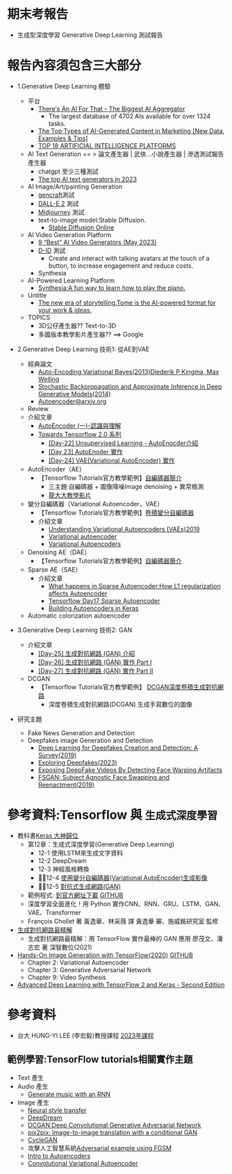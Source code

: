 # 期末考報告
- 生成型深度學習 Generative Deep Learning 測試報告

# 報告內容須包含三大部分
- 1.Generative Deep Learning 體驗
  - 平台
    - [There's An AI For That - The Biggest AI Aggregator](https://theresanaiforthat.com)
      - The largest database of 4702 AIs available for over 1324 tasks.
    - [The Top Types of AI-Generated Content in Marketing [New Data, Examples & Tips]]()
    - [TOP 18 ARTIFICIAL INTELLIGENCE PLATFORMS](https://www.predictiveanalyticstoday.com/artificial-intelligence-platforms/)
  - AI Text Generation == > 論文產生器 | 武俠...小說產生器 | 滲透測試報告產生器
    - chatgpt 至少三種測試
    - [The top AI text generators in 2023](https://zapier.com/blog/ai-text-generator/) 
  - AI Image/Art/painting Generation
    - [gencraft](https://gencraft.com/generate)測試
    - [DALL-E 2](https://openai.com/product/dall-e-2) 測試
    - [Midjourney](https://www.midjourney.com/home/?callbackUrl=%2Fapp%2F) 測試
    - text-to-image model:Stable Diffusion. 
      - [Stable Diffusion Online](https://stablediffusionweb.com/)
  - AI Video Generation Platform
    - [9 “Best” AI Video Generators (May 2023)](https://www.unite.ai/best-ai-video-generators/)
    - [D-ID](https://www.d-id.com/) 測試
      - Create and interact with talking avatars at the touch of a button, to increase engagement and reduce costs. 
    - Synthesia
  - AI-Powered Learning Platform
    - [Synthesia:A fun way to learn how to play the piano.](https://synthesiagame.com/)
  - Untitle
    - [The new era of storytelling.Tome is the AI-powered format for your work & ideas.]() 
  - TOPICS
    - 3D公仔產生器?? Text-to-3D 
    - 多國版本教學影片產生器?? ==> Google
- 2.Generative Deep Learning 技術1: 從AE到VAE
  - 經典論文
    - [Auto-Encoding Variational Bayes(2013)Diederik P Kingma, Max Welling](https://arxiv.org/abs/1312.6114)
    - [Stochastic Backpropagation and Approximate Inference in Deep Generative Models(2014)](https://arxiv.org/abs/1401.4082)
    - [Autoencoder@arxiv.org](https://arxiv.org/search/?query=Autoencoder&searchtype=all&source=header)
  - Review
  - 介紹文章
    - [AutoEncoder (一)-認識與理解](https://medium.com/ml-note/autoencoder-%E4%B8%80-%E8%AA%8D%E8%AD%98%E8%88%87%E7%90%86%E8%A7%A3-725854ab25e8) 
    - [Towards Tensorflow 2.0 系列](https://ithelp.ithome.com.tw/users/20119971/ironman/2254)
      - [[Day-22] Unsupervised Learning - AutoEnocder介紹](https://ithelp.ithome.com.tw/articles/10225782) 
      - [[Day 23] AutoEnoder 實作](https://ithelp.ithome.com.tw/articles/10226039)
      - [[Day-24] VAE(Variational AutoEncoder) 實作](https://ithelp.ithome.com.tw/articles/10226549)
  - AutoEncoder（AE）
    - 【Tensorflow Tutorials官方教學範例】[自編碼器簡介](https://tensorflow.google.cn/tutorials/generative/autoencoder?hl=zh-cn)
      - 三主題:自編碼器 + 圖像降噪Image denoising + 異常檢測
      - [龍大大教學影片](https://youtu.be/ZIk_KXJhnAs)
  - 變分自編碼器（Variational Autoencoder，VAE）
    - 【Tensorflow Tutorials官方教學範例】[卷積變分自編碼器](https://tensorflow.google.cn/tutorials/generative/cvae?hl=zh-cn)
    - 介紹文章
      - [Understanding Variational Autoencoders (VAEs)2019](https://towardsdatascience.com/understanding-variational-autoencoders-vaes-f70510919f73)
      - [Variational autoencoder](https://en.wikipedia.org/wiki/Variational_autoencoder)
      - [Variational Autoencoders](https://www.youtube.com/watch?v=9zKuYvjFFS8)
  - Denoising AE（DAE） 
    - 【Tensorflow Tutorials官方教學範例】[自編碼器簡介](https://tensorflow.google.cn/tutorials/generative/autoencoder?hl=zh-cn) 
  - Sparse AE（SAE） 
    - 介紹文章
      - [What happens in Sparse Autoencoder:How L1 regularization affects Autoencoder ](https://medium.com/@syoya/what-happens-in-sparse-autencoder-b9a5a69da5c6)
      - [Tensorflow Day17 Sparse Autoencoder](https://ithelp.ithome.com.tw/articles/10188255)
      - [Building Autoencoders in Keras](https://blog.keras.io/building-autoencoders-in-keras.html)
  - Automatic colorization autoencoder 
- 3.Generative Deep Learning 技術2: GAN
  - 介紹文章
    - [[Day-25] 生成對抗網路 (GAN) 介紹](https://ithelp.ithome.com.tw/articles/10226866)
    - [[Day-26] 生成對抗網路 (GAN) 實作 Part I](https://ithelp.ithome.com.tw/articles/10227196)
    - [[Day-27] 生成對抗網路 (GAN) 實作 Part II](https://ithelp.ithome.com.tw/articles/10227377) 
  - DCGAN 
    - 【Tensorflow Tutorials官方教學範例】 [DCGAN深度卷積生成對抗網路](https://tensorflow.google.cn/tutorials/generative/dcgan?hl=zh-cn)
      - 深度卷積生成對抗網路(DCGAN) 生成手寫數位的圖像
 
- 研究主題
  - Fake News Generation and Detection
  - Deepfakes image Generation and Detection  
    - [Deep Learning for Deepfakes Creation and Detection: A Survey(2019)](https://arxiv.org/abs/1909.11573)
    - [Exploring Deepfakes(2023)]()
    - [Exposing DeepFake Videos By Detecting Face Warping Artifacts]()
    - [FSGAN: Subject Agnostic Face Swapping and Reenactment(2019)](https://arxiv.org/abs/1908.05932)

# 參考資料:Tensorflow 與 `生成式深度學習`
- 教科書[Keras 大神歸位](https://www.tenlong.com.tw/products/9789863127017?list_name=srh) 
  - 第12章：生成式深度學習(Generative Deep Learning)
    - 12-1 使用LSTM來生成文字資料
    - 12-2 DeepDream
    - 12-3 神經風格轉換
    - 👍🏻12-4 [使用變分自編碼器(Variational AutoEncoder)生成影像](https://github.com/fchollet/deep-learning-with-python-notebooks/blob/master/chapter12_part04_variational-autoencoders.ipynb)
    - 👍🏻12-5 [對抗式生成網路(GAN)](https://github.com/fchollet/deep-learning-with-python-notebooks/blob/master/chapter12_part05_gans.ipynb)
  - 範例程式: [到官方網址下載](https://www.manning.com/books/deep-learning-with-python-second-edition?a_aid=keras&a_bid=76564dff) [GITHUB](https://github.com/fchollet/deep-learning-with-python-notebooks)
  - 深度學習全面進化！用 Python 實作CNN、RNN、GRU、LSTM、GAN、VAE、Transformer
  - François Chollet 著 黃逸華、林采薇 譯 黃逸華 審、施威銘研究室 監修
- [生成對抗網路最精解](https://www.tenlong.com.tw/products/9789860776218?list_name=srh)
  - 生成對抗網路最精解：用 TensorFlow 實作最棒的 GAN 應用 廖茂文、潘志宏 著  深智數位(2021)
- [Hands-On Image Generation with TensorFlow(2020)](https://www.packtpub.com/product/hands-on-image-generation-with-tensorflow/9781838826789)  [GITHUB](https://github.com/PacktPublishing/Hands-On-Image-Generation-with-TensorFlow-2.0)
  - Chapter 2: Variational Autoencoder
  - Chapter 3: Generative Adversarial Network
  - Chapter 9: Video Synthesis
- [Advanced Deep Learning with TensorFlow 2 and Keras - Second Edition]()  


# 參考資料
- 台大 HUNG-YI LEE (李宏毅)教授課程 [2023年課程](https://speech.ee.ntu.edu.tw/~hylee/ml/2023-spring.php)

## 範例學習:TensorFlow tutorials相關實作主題
  - Text 產生
  - Audio 產生
    - [Generate music with an RNN](https://tensorflow.google.cn/tutorials/audio/music_generation)
  - Image 產生 
    - [Neural style transfer](https://tensorflow.google.cn/tutorials/generative/style_transfer)
    - [DeepDream](https://tensorflow.google.cn/tutorials/generative/deepdream)
    - [DCGAN:Deep Convolutional Generative Adversarial Network](https://www.tensorflow.org/tutorials/generative/dcgan)
    - [pix2pix: Image-to-image translation with a conditional GAN](https://tensorflow.google.cn/tutorials/generative/pix2pix)
    - [CycleGAN](https://tensorflow.google.cn/tutorials/generative/cyclegan)
    - 攻擊人工智慧系統[Adversarial example using FGSM](https://tensorflow.google.cn/tutorials/generative/adversarial_fgsm)
    - [Intro to Autoencoders](https://tensorflow.google.cn/tutorials/generative/autoencoder)
    - [Convolutional Variational Autoencoder](https://tensorflow.google.cn/tutorials/generative/cvae)
